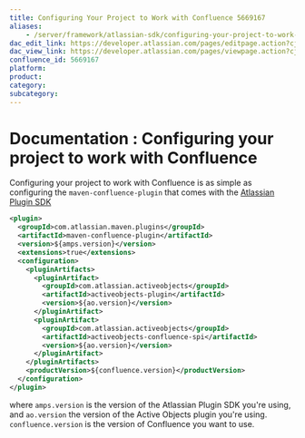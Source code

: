 ```yaml
---
title: Configuring Your Project to Work with Confluence 5669167
aliases:
    - /server/framework/atlassian-sdk/configuring-your-project-to-work-with-confluence-5669167.html
dac_edit_link: https://developer.atlassian.com/pages/editpage.action?cjm=wozere&pageId=5669167
dac_view_link: https://developer.atlassian.com/pages/viewpage.action?cjm=wozere&pageId=5669167
confluence_id: 5669167
platform:
product:
category:
subcategory:
---
```

# Documentation : Configuring your project to work with Confluence

Configuring your project to work with Confluence is as simple as configuring the `maven-confluence-plugin` that comes with the [Atlassian Plugin SDK](/server/framework/atlassian-sdk/set-up-the-atlassian-plugin-sdk-and-build-a-project-2818660.html)

``` xml
<plugin>
  <groupId>com.atlassian.maven.plugins</groupId>
  <artifactId>maven-confluence-plugin</artifactId>
  <version>${amps.version}</version>
  <extensions>true</extensions>
  <configuration>
    <pluginArtifacts>
      <pluginArtifact>
        <groupId>com.atlassian.activeobjects</groupId>
        <artifactId>activeobjects-plugin</artifactId>
        <version>${ao.version}</version>
      </pluginArtifact>
      <pluginArtifact>
        <groupId>com.atlassian.activeobjects</groupId>
        <artifactId>activeobjects-confluence-spi</artifactId>
        <version>${ao.version}</version>
      </pluginArtifact>
    </pluginArtifacts>
    <productVersion>${confluence.version}</productVersion>
  </configuration>
</plugin>
```

where `amps.version` is the version of the Atlassian Plugin SDK you're using, and `ao.version` the version of the Active Objects plugin you're using. `confluence.version` is the version of Confluence you want to use.

























